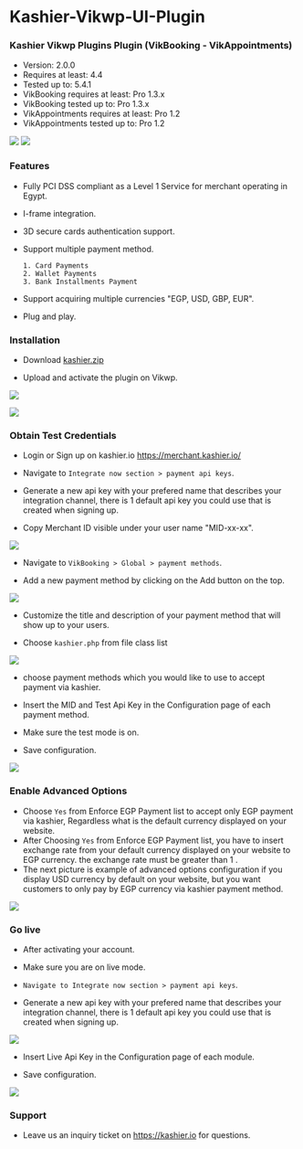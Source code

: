 # Kashier-Vikwp-UI-Plugin
### Kashier Vikwp Plugins Plugin (VikBooking - VikAppointments)

 * Version: 2.0.0
 * Requires at least: 4.4
 * Tested up to: 5.4.1
 * VikBooking requires at least: Pro 1.3.x
 * VikBooking tested up to: Pro 1.3.x
 * VikAppointments requires at least: Pro 1.2
 * VikAppointments tested up to: Pro 1.2

![](https://raw.githubusercontent.com/Kashier-payments/Kashier-Vikwp-UI-Plugin/main/steps/kashier-logo.png)
![](https://raw.githubusercontent.com/Kashier-payments/Kashier-Vikwp-UI-Plugin/main/steps/vikwp-logo.png)

### Features

- Fully PCI DSS compliant as a Level 1 Service for merchant operating in Egypt.

- I-frame integration.

- 3D secure cards authentication support.

- Support multiple payment method.

      1. Card Payments
      2. Wallet Payments 
      3. Bank Installments Payment    

- Support acquiring multiple currencies "EGP, USD, GBP, EUR".

- Plug and play.


### Installation

- Download [kashier.zip](https://raw.githubusercontent.com/Kashier-payments/Kashier-Vikwp-UI-Plugin/main/VikKashier.zip) 

- Upload and activate the plugin on Vikwp.

![](https://raw.githubusercontent.com/Kashier-payments/Kashier-Vikwp-UI-Plugin/main/steps/kashier_upload.png)

![](https://raw.githubusercontent.com/Kashier-payments/Kashier-Vikwp-UI-Plugin/main/steps/kashier_activate.png)

### Obtain Test Credentials

- Login or Sign up on kashier.io https://merchant.kashier.io/

- Navigate to `Integrate now section > payment api keys`.

- Generate a new api key with your prefered name that describes your integration channel, there is 1 default api key you could use that is created when signing up.

- Copy Merchant ID visible under your user name "MID-xx-xx".

![](https://raw.githubusercontent.com/Kashier-payments/Kashier-Vikwp-UI-Plugin/main/steps/apikeytest.png)

- Navigate to `VikBooking > Global > payment methods`.

- Add a new payment method by clicking on the Add button on the top.

![](https://raw.githubusercontent.com/Kashier-payments/Kashier-Vikwp-UI-Plugin/main/steps/add_kashier_payment_method.png)

- Customize the title and description of your payment method that will show up to your users.

- Choose `kashier.php` from file class list

![](https://raw.githubusercontent.com/Kashier-payments/Kashier-Vikwp-UI-Plugin/main/steps/initial_configuration_payment_method.png)

- choose payment methods which you would like to use to accept payment via kashier.

- Insert the MID and Test Api Key in the Configuration page of each payment method.

- Make sure the test mode is on.

- Save configuration.

![](https://raw.githubusercontent.com/Kashier-payments/Kashier-Vikwp-UI-Plugin/main/steps/vikwp_configurtion_payment.png)

### Enable Advanced Options 

- Choose `Yes` from Enforce EGP Payment list to accept only EGP payment via kashier, Regardless what is the default currency displayed on your website.
- After Choosing `Yes` from Enforce EGP Payment list, you have to insert exchange rate from your default currency displayed on your website to EGP currency. the exchange rate must be greater than 1 .
- The next picture is example of advanced options configuration if you display USD currency by default on your website, but you want customers to only pay by EGP currency via kashier payment method. 

![](https://raw.githubusercontent.com/Kashier-payments/Kashier-vikwp-UI-Plugin/main/steps/advanced_options.png)

### Go live

- After activating your account.

- Make sure you are on live mode.

- `Navigate to Integrate now section > payment api keys`.

- Generate a new api key with your prefered name that describes your integration channel, there is 1 default api key you could use that is created when signing up.

![](https://raw.githubusercontent.com/Kashier-payments/Kashier-Vikwp-UI-Plugin/main/steps/apikeylive.png)

- Insert Live Api Key in the Configuration page of each module.

- Save configuration.

![](https://raw.githubusercontent.com/Kashier-payments/Kashier-Vikwp-UI-Plugin/main/steps/vikwp_configuration_live.png)


### Support

- Leave us an inquiry ticket on https://kashier.io for questions.
